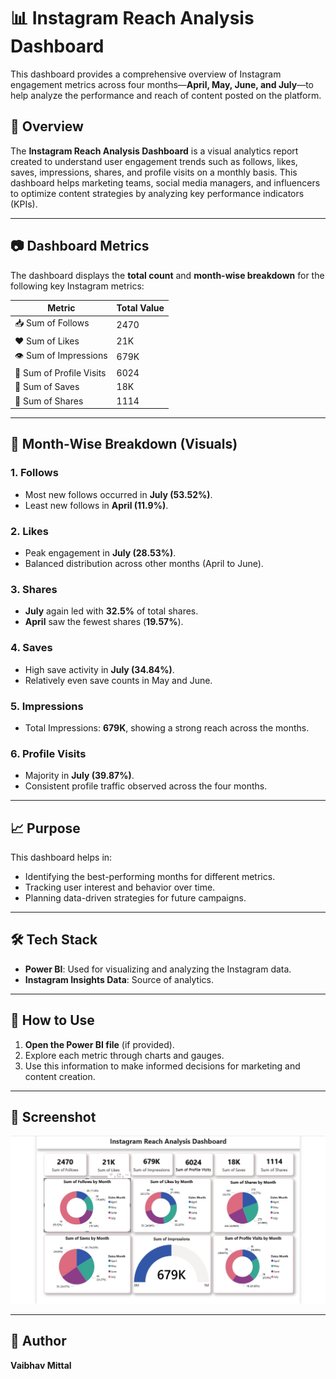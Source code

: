 
# 📊 Instagram Reach Analysis Dashboard

This dashboard provides a comprehensive overview of Instagram engagement metrics across four months—**April, May, June, and July**—to help analyze the performance and reach of content posted on the platform.

## 📌 Overview

The **Instagram Reach Analysis Dashboard** is a visual analytics report created to understand user engagement trends such as follows, likes, saves, impressions, shares, and profile visits on a monthly basis. This dashboard helps marketing teams, social media managers, and influencers to optimize content strategies by analyzing key performance indicators (KPIs).

---

## 📷 Dashboard Metrics

The dashboard displays the **total count** and **month-wise breakdown** for the following key Instagram metrics:

| Metric             | Total Value |
|--------------------|-------------|
| 📥 Sum of Follows         | 2470        |
| ❤️ Sum of Likes           | 21K         |
| 👁️ Sum of Impressions     | 679K        |
| 👤 Sum of Profile Visits  | 6024        |
| 💾 Sum of Saves           | 18K         |
| 🔄 Sum of Shares          | 1114        |

---

## 📆 Month-Wise Breakdown (Visuals)

### 1. **Follows**
- Most new follows occurred in **July (53.52%)**.
- Least new follows in **April (11.9%)**.

### 2. **Likes**
- Peak engagement in **July (28.53%)**.
- Balanced distribution across other months (April to June).

### 3. **Shares**
- **July** again led with **32.5%** of total shares.
- **April** saw the fewest shares (**19.57%**).

### 4. **Saves**
- High save activity in **July (34.84%)**.
- Relatively even save counts in May and June.

### 5. **Impressions**
- Total Impressions: **679K**, showing a strong reach across the months.

### 6. **Profile Visits**
- Majority in **July (39.87%)**.
- Consistent profile traffic observed across the four months.

---

## 📈 Purpose

This dashboard helps in:
- Identifying the best-performing months for different metrics.
- Tracking user interest and behavior over time.
- Planning data-driven strategies for future campaigns.

---

## 🛠️ Tech Stack

- **Power BI**: Used for visualizing and analyzing the Instagram data.
- **Instagram Insights Data**: Source of analytics.

---

## 📌 How to Use

1. **Open the Power BI file** (if provided).
2. Explore each metric through charts and gauges.
3. Use this information to make informed decisions for marketing and content creation.

---

## 📎 Screenshot
![image alt](https://github.com/VaibhavMttl21/instagramdashboard/blob/main/dashboard.jpeg?raw=true)

---

## 🙌 Author

**Vaibhav Mittal**
